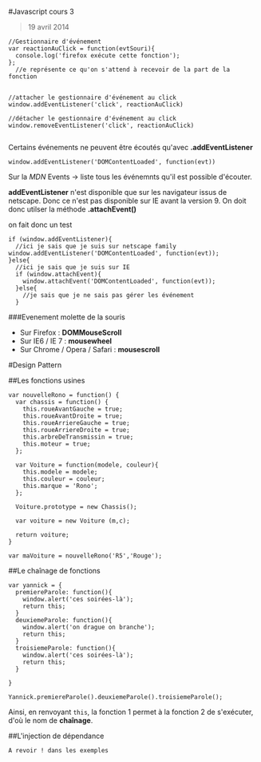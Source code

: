 #Javascript cours 3

>19 avril 2014


```
//Gestionnaire d'événement
var reactionAuClick = function(evtSouri){
  console.log('firefox exécute cette fonction');
};
  //e représente ce qu'on s'attend à recevoir de la part de la fonction


//attacher le gestionnaire d'événement au click
window.addEventListener('click', reactionAuClick)

//détacher le gestionnaire d'événement au click
window.removeEventListener('click', reactionAuClick)


```



Certains événements ne peuvent être écoutés qu'avec **.addEventListener**


```
window.addEventListener('DOMContentLoaded', function(evt))

```

Sur la *MDN* Events -> liste tous les événemnts qu'il est possible d'écouter.


**addEventListener** n'est disponible que sur les navigateur issus de netscape.
Donc ce n'est pas disponible sur IE avant la version 9.
On doit donc utilser la méthode **.attachEvent()**

on fait donc un test

```
if (window.addEventListener){
  //ici je sais que je suis sur netscape family window.addEventListener('DOMContentLoaded', function(evt));
}else{
  //ici je sais que je suis sur IE
  if (window.attachEvent){
    window.attachEvent('DOMContentLoaded', function(evt));
  }else{
    //je sais que je ne sais pas gérer les événement
  }
```


###Evenement molette de la souris

- Sur Firefox : **DOMMouseScroll**
- Sur IE6 / IE 7 : **mousewheel**
- Sur Chrome / Opera / Safari : **mousescroll**




#Design Pattern

##Les fonctions usines

```
var nouvelleRono = function() {
  var chassis = function() {
    this.roueAvantGauche = true;
    this.roueAvantDroite = true;
    this.roueArriereGauche = true;
    this.roueArriereDroite = true;
    this.arbreDeTransmissin = true;
    this.moteur = true;
  };

  var Voiture = function(modele, couleur){
    this.modele = modele;
    this.couleur = couleur;
    this.marque = 'Rono';
  };

  Voiture.prototype = new Chassis();

  var voiture = new Voiture (m,c);

  return voiture;
}

var maVoiture = nouvelleRono('R5','Rouge');
```


##Le chaînage de fonctions


```
var yannick = {
  premiereParole: function(){
    window.alert('ces soirées-là');
    return this;
  }
  deuxiemeParole: function(){
    window.alert('on drague on branche');
    return this;
  }
  troisiemeParole: function(){
    window.alert('ces soirées-là');
    return this;
  }

}

Yannick.premiereParole().deuxiemeParole().troisiemeParole();
```

Ainsi, en renvoyant `this`, la fonction 1 permet à la fonction 2 de s'exécuter, d'où le nom de **chaînage**.


##L'injection de dépendance 

```
A revoir ! dans les exemples 
```
